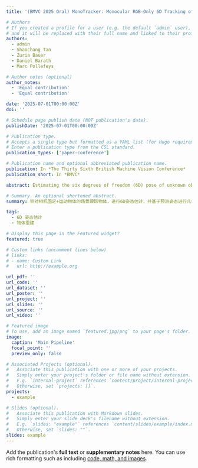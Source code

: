 ```yaml
---
title: '(BMVC 2025 Oral) MonoTracker: Monocular RGB-Only 6D Tracking of Unknown Object'

# Authors
# If you created a profile for a user (e.g. the default `admin` user), write the username (folder name) here
# and it will be replaced with their full name and linked to their profile.
authors:
  - admin
  - Shaochang Tan
  - Zuria Bauer
  - Daniel Barath
  - Marc Pollefeys

# Author notes (optional)
author_notes:
  - 'Equal contribution'
  - 'Equal contribution'

date: '2025-07-01T00:00:00Z'
doi: ''

# Schedule page publish date (NOT publication's date).
publishDate: '2025-07-01T00:00:00Z'

# Publication type.
# Accepts a single type but formatted as a YAML list (for Hugo requirements).
# Enter a publication type from the CSL standard.
publication_types: ['paper-conference']

# Publication name and optional abbreviated publication name.
publication: In *The Thirty Sixth British Machine Vision Conference*
publication_short: In *BMVC*

abstract: Estimating the six degrees of freedom (6D) pose of unknown objects using only monocular RGB images is a challenging task, especially when dealing with textureless and small objects. In this paper, we propose a novel pipeline, MonoTracker, for 6D object pose estimation and tracking that operates without any prior depth information. MonoTracker is a model-free, RGB-only, 6D detector that works on unseen objects. It leverages state-of-the-art pre-trained deep learning models, enabling zero-shot 6D pose estimation by jointly optimizing object poses and correcting scale inconsistencies in monocular depth predictions. We validate our method on three public datasets -- YCBInEOAT, HO3D, and BEHAVE -- demonstrating significant improvements over the state of the art. As a downstream application, we also show that the estimated camera poses can be used as input in NeRF pipelines, facilitating novel-view synthesis. Our results highlight the potential of monocular RGB inputs for accurate 6D object tracking and reconstruction in real-world scenarios. The code will be made public.

# Summary. An optional shortened abstract.
summary: 针对相机固定+运动物体的场景跟踪物体，进行6D姿态估计，并基于预测姿态进行几何模型重建或新视角生成；基于带有尺度误差和噪声的单目深度估计模型，通过鲁棒优化器实现仅有RGB输入的物体6D位姿估计（C++）；通过训练NeRF或者高斯溅射模型，对带有尺度噪声的物体点云、位姿和尺度进行全局优化，实现物体三维重建与新视角生成。

tags:
  - 6D 姿态估计
  - 物体重建

# Display this page in the Featured widget?
featured: true

# Custom links (uncomment lines below)
# links:
# - name: Custom Link
#   url: http://example.org

url_pdf: ''
url_code: ''
url_dataset: ''
url_poster: ''
url_project: ''
url_slides: ''
url_source: ''
url_video: ''

# Featured image
# To use, add an image named `featured.jpg/png` to your page's folder.
image:
  caption: 'Main Pipeline'
  focal_point: ''
  preview_only: false

# Associated Projects (optional).
#   Associate this publication with one or more of your projects.
#   Simply enter your project's folder or file name without extension.
#   E.g. `internal-project` references `content/project/internal-project/index.md`.
#   Otherwise, set `projects: []`.
projects:
  - example

# Slides (optional).
#   Associate this publication with Markdown slides.
#   Simply enter your slide deck's filename without extension.
#   E.g. `slides: "example"` references `content/slides/example/index.md`.
#   Otherwise, set `slides: ""`.
slides: example
---
```


Add the publication's **full text** or **supplementary notes** here. You can use rich formatting such as including [code, math, and images](https://docs.hugoblox.com/content/writing-markdown-latex/).
